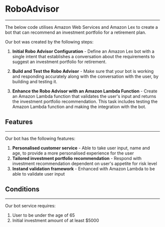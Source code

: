 # RoboAdvisor
---
The below code utilises Amazon Web Services and Amazon Lex to create a bot that can recommend an investment portfolio for a retirement plan.  

Our bot was created by the following steps:
1. **Initial Robo Advisor Configuration** - Define an Amazon Lex bot with a single intent that establishes a conversation about the requirements to suggest an investment portfolio for retirement.

2. **Build and Test the Robo Advisor** - Make sure that your bot is working and responding accurately along with the conversation with the user, by building and testing it.

3. **Enhance the Robo Advisor with an Amazon Lambda Function** - Create an Amazon Lambda function that validates the user's input and returns the investment portfolio recommendation. This task includes testing the Amazon Lambda function and making the integration with the bot.

## Features
---
Our bot has the following features:
1. **Personalised customer service** - Able to take user input, name and age, to provide a more personalised experience for the user
2. **Tailored investment portfolio recommendation** - Respond with investment recommendation dependent on user's appetite for risk level
3. **Instand validation framework** - Enhanced with Amazon Lambda to be able to validate user input

## Conditions
---
Our bot service requires:
1. User to be under the age of 65
2. Initial investment amount of at least $5000
